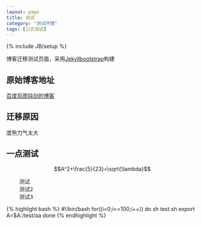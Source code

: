 ```yaml
---
layout: page
title: 测试
category: "测试环境"
tags: [公式测试]
---
```

{% include JB/setup %}

博客迁移测试页面，采用[Jekyllbootstrap](http://jekyllbootstrap.com)构建


## 原始博客地址

[百度风雨钝剑的博客](http://hi.baidu.com/realasking)

## 迁移原因

度熊力气太大

## 一点测试

$$A^2+\frac{5}{23}=\sqrt{\lambda}$$

<pre>
	测试
	测试2
	测试3
</pre>

{% highlight bash %}
#!/bin/bash 
for((i=0;i<=100;i++))
do
  sh test.sh
  export A=$A:/test/aa
done
{% endhighlight %}

